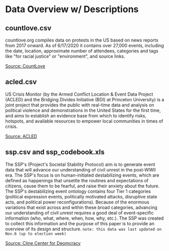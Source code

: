 # Data Overview w/ Descriptions

## countlove.csv

countlove.org compiles data on protests in the US based on news reports from 2017 onward. As of 6/17/2020 it contains over 27,000 events, including the date, location, approximate number of attendees, categories and tags like "for racial justice" or "environment", and source links.

[Source: CountLove](https://countlove.org/)

## acled.csv

US Crisis Monitor (by the Armed Conflict Location & Event Data Project (ACLED) and the Bridging Divides Initiative (BDI) at Princeton University) is a joint project that provides the public with real-time data and analysis on political violence and demonstrations in the United States for the first time, and aims to establish an evidence base from which to identify risks, hotspots, and available resources to empower local communities in times of crisis.

[Source: ACLED](https://acleddata.com/special-projects/us-crisis-monitor/)


## ssp.csv and ssp_codebook.xls

The SSP's (Project's Societal Stability Protocol) aim is to generate event data that will advance our understanding of civil unrest in the post-WWII era. The SSP's focus is on human-initiated destabilizing events, which are defined as happenings that unsettle the routines and expectations of citizens, cause them to be fearful, and raise their anxiety about the future. The SSP's destabilizing event ontology contains four Tier 1 categories (political expression events, politically motivated attacks, disruptive state acts, and political power reconfigurations). Because of the enormous variations that exist across and within these broad categories, advancing our understanding of civil unrest requires a good deal of event-specific information (who, what, where, when, how, why, etc.). The SSP was created to collect this information and the purpose of this paper is to provide an overview of its design and structure.
`note: this data was last updated on Nov.6 (up to election week)`

[Source: Cline Center for Deomcracy](http://www.clinecenter.illinois.edu/publication/white/speed/#Overview)
